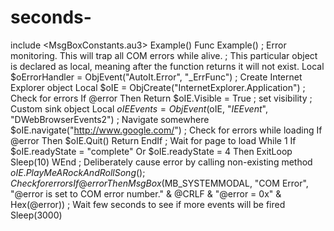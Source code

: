 # seconds-
include &lt;MsgBoxConstants.au3>  Example()  Func Example()     ; Error monitoring. This will trap all COM errors while alive.     ; This particular object is declared as local, meaning after the function returns it will not exist.     Local $oErrorHandler = ObjEvent("AutoIt.Error", "_ErrFunc")      ; Create Internet Explorer object     Local $oIE = ObjCreate("InternetExplorer.Application")     ; Check for errors     If @error Then Return      $oIE.Visible = True ; set visibility      ; Custom sink object     Local $oIEEvents = ObjEvent($oIE, "_IEEvent_", "DWebBrowserEvents2")      ; Navigate somewhere     $oIE.navigate("http://www.google.com/")     ; Check for errors while loading     If @error Then         $oIE.Quit()         Return     EndIf      ; Wait for page to load     While 1         If $oIE.readyState = "complete" Or $oIE.readyState = 4 Then ExitLoop         Sleep(10)     WEnd      ; Deliberately cause error by calling non-existing method     $oIE.PlayMeARockAndRollSong()      ; Check for errors     If @error Then MsgBox($MB_SYSTEMMODAL, "COM Error", "@error is set to COM error number." &amp; @CRLF &amp; "@error = 0x" &amp; Hex(@error))      ; Wait few seconds to see if more events will be fired     Sleep(3000)
